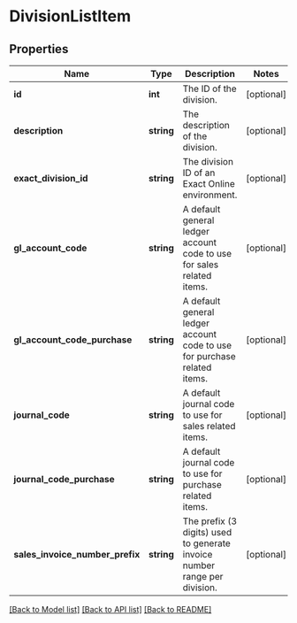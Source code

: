 # DivisionListItem

## Properties
Name | Type | Description | Notes
------------ | ------------- | ------------- | -------------
**id** | **int** | The ID of the division. | [optional] 
**description** | **string** | The description of the division. | [optional] 
**exact_division_id** | **string** | The division ID of an Exact Online environment. | [optional] 
**gl_account_code** | **string** | A default general ledger account code to use for sales related items. | [optional] 
**gl_account_code_purchase** | **string** | A default general ledger account code to use for purchase related items. | [optional] 
**journal_code** | **string** | A default journal code to use for sales related items. | [optional] 
**journal_code_purchase** | **string** | A default journal code to use for purchase related items. | [optional] 
**sales_invoice_number_prefix** | **string** | The prefix (3 digits) used to generate invoice number range per division. | [optional] 

[[Back to Model list]](../README.md#documentation-for-models) [[Back to API list]](../README.md#documentation-for-api-endpoints) [[Back to README]](../README.md)


